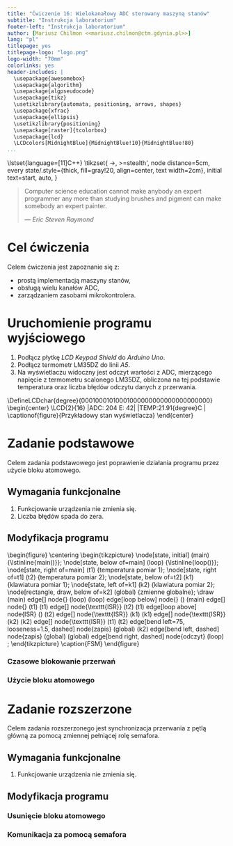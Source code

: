 ```yaml
---
title: "Ćwiczenie 16: Wielokanałowy ADC sterowany maszyną stanów"
subtitle: "Instrukcja laboratorium"
footer-left: "Instrukcja laboratorium"
author: [Mariusz Chilmon <<mariusz.chilmon@ctm.gdynia.pl>>]
lang: "pl"
titlepage: yes
titlepage-logo: "logo.png"
logo-width: "70mm"
colorlinks: yes
header-includes: |
  \usepackage{awesomebox}
  \usepackage{algorithm}
  \usepackage{algpseudocode}
  \usepackage{tikz}
  \usetikzlibrary{automata, positioning, arrows, shapes}
  \usepackage{xfrac}
  \usepackage{ellipsis}
  \usetikzlibrary{positioning}
  \usepackage[raster]{tcolorbox}
  \usepackage{lcd}
  \LCDcolors[MidnightBlue]{MidnightBlue!10}{MidnightBlue!80}
...
```


\lstset{language=[11]C++}
\tikzset{
    ->,
    >=stealth',
    node distance=5cm,
    every state/.style={thick, fill=gray!20, align=center, text width=2cm},
    initial text=start,
    auto,
}

> Computer science education cannot make anybody an expert programmer any more than studying brushes and pigment can make somebody an expert painter.
>
> — _Eric Steven Raymond_

# Cel ćwiczenia

Celem ćwiczenia jest zapoznanie się z:

* prostą implementacją maszyny stanów,
* obsługą wielu kanałów ADC,
* zarządzaniem zasobami mikrokontrolera.

# Uruchomienie programu wyjściowego

1. Podłącz płytkę _LCD Keypad Shield_ do _Arduino Uno_.
1. Podłącz termometr LM35DZ do linii _A5_.
1. Na wyświetlaczu widoczny jest odczyt wartości z ADC, mierzącego napięcie z termometru scalonego LM35DZ, obliczona na tej podstawie temperatura oraz liczba błędów odczytu danych z przerwania.

\DefineLCDchar{degree}{00010001010001000000000000000000000}
\begin{center}
\LCD{2}{16}
    |ADC: 204 E:   42|
    |TEMP:21.91{degree}C    |
\captionof{figure}{Przykładowy stan wyświetlacza}
\end{center}

# Zadanie podstawowe

Celem zadania podstawowego jest poprawienie działania programu przez użycie bloku atomowego.

## Wymagania funkcjonalne

1. Funkcjowanie urządzenia nie zmienia się.
1. Liczba błędów spada do zera.

## Modyfikacja programu

\begin{figure}
    \centering
    \begin{tikzpicture}
        \node[state, initial] (main) {\lstinline{main()}};
        \node[state, below of=main] (loop) {\lstinline{loop()}};
        \node[state, right of=main] (t1) {temperatura pomiar $1$};
        \node[state, right of=t1] (t2) {temperatura pomiar $2$};
        \node[state, below of=t2] (k1) {klawiatura pomiar $1$};
        \node[state, left of=k1] (k2) {klawiatura pomiar $2$};
        \node[rectangle, draw, below of=k2] (global) {zmienne globalne};
        \draw
            (main) edge[] node{} (loop)
            (loop) edge[loop below] node{} ()
            (main) edge[] node{} (t1)
            (t1) edge[] node{\texttt{ISR}} (t2)
            (t1) edge[loop above] node{ISR} ()
            (t2) edge[] node{\texttt{ISR}} (k1)
            (k1) edge[] node{\texttt{ISR}} (k2)
            (k2) edge[] node{\texttt{ISR}} (t1)
            (t2) edge[bend left=75, looseness=1.5, dashed] node{zapis} (global)
            (k2) edge[bend left, dashed] node{zapis} (global)
            (global) edge[bend right, dashed] node{odczyt} (loop)
        ;
    \end{tikzpicture}
    \caption{FSM}
\end{figure}

### Czasowe blokowanie przerwań

### Użycie bloku atomowego

# Zadanie rozszerzone

Celem zadania rozszerzonego jest synchronizacja przerwania z pętlą główną za pomocą zmiennej pełniącej rolę semafora.

## Wymagania funkcjonalne

1. Funkcjowanie urządzenia nie zmienia się.

## Modyfikacja programu

### Usunięcie bloku atomowego

### Komunikacja za pomocą semafora
